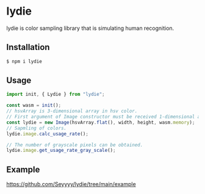 # lydie

lydie is color sampling library that is simulating human recognition.

## Installation

```sh
$ npm i lydie
```

## Usage

```ts
import init, { Lydie } from "lydie";

const wasm = init();
// hsvArray is 3-dimensional array in hsv color.
// First argument of Image constructor must be received 1-dimensional array.
const lydie = new Image(hsvArray.flat(), width, height, wasm.memory);
// Sapmling of colors.
lydie.image.calc_usage_rate();

// The number of grayscale pixels can be obtained.
lydie.image.get_usage_rate_gray_scale();
```

## Example

https://github.com/Seyyyy/lydie/tree/main/example
